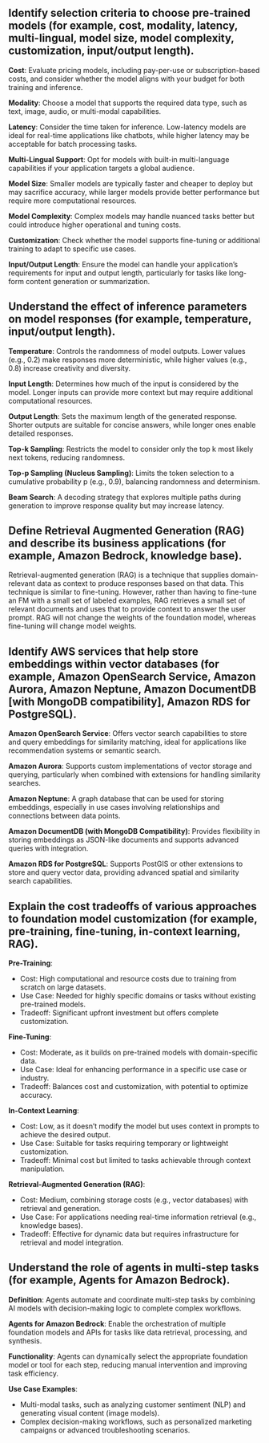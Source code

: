 ## Identify selection criteria to choose pre-trained models (for example, cost, modality, latency, multi-lingual, model size, model complexity, customization, input/output length).
**Cost**: Evaluate pricing models, including pay-per-use or subscription-based costs, and consider whether the model aligns with your budget for both training and inference.

**Modality**: Choose a model that supports the required data type, such as text, image, audio, or multi-modal capabilities.

**Latency**: Consider the time taken for inference. Low-latency models are ideal for real-time applications like chatbots, while higher latency may be acceptable for batch processing tasks.

**Multi-Lingual Support**: Opt for models with built-in multi-language capabilities if your application targets a global audience.

**Model Size**: Smaller models are typically faster and cheaper to deploy but may sacrifice accuracy, while larger models provide better performance but require more computational resources.

**Model Complexity**: Complex models may handle nuanced tasks better but could introduce higher operational and tuning costs.

**Customization**: Check whether the model supports fine-tuning or additional training to adapt to specific use cases.

**Input/Output Length**: Ensure the model can handle your application’s requirements for input and output length, particularly for tasks like long-form content generation or summarization.

## Understand the effect of inference parameters on model responses (for example, temperature, input/output length).
**Temperature**: Controls the randomness of model outputs. Lower values (e.g., 0.2) make responses more deterministic, while higher values (e.g., 0.8) increase creativity and diversity.

**Input Length**: Determines how much of the input is considered by the model. Longer inputs can provide more context but may require additional computational resources.

**Output Length**: Sets the maximum length of the generated response. Shorter outputs are suitable for concise answers, while longer ones enable detailed responses.

**Top-k Sampling**: Restricts the model to consider only the top k most likely next tokens, reducing randomness.

**Top-p Sampling (Nucleus Sampling)**: Limits the token selection to a cumulative probability p (e.g., 0.9), balancing randomness and determinism.

**Beam Search**: A decoding strategy that explores multiple paths during generation to improve response quality but may increase latency.

## Define Retrieval Augmented Generation (RAG) and describe its business applications (for example, Amazon Bedrock, knowledge base).
Retrieval-augmented generation (RAG) is a technique that supplies domain-relevant data as context to produce responses based on that data. This technique is similar to fine-tuning. However, rather than having to fine-tune an FM with a small set of labeled examples, RAG retrieves a small set of relevant documents and uses that to provide context to answer the user prompt. RAG will not change the weights of the foundation model, whereas fine-tuning will change model weights.

## Identify AWS services that help store embeddings within vector databases (for example, Amazon OpenSearch Service, Amazon Aurora, Amazon Neptune, Amazon DocumentDB [with MongoDB compatibility], Amazon RDS for PostgreSQL).
**Amazon OpenSearch Service**: Offers vector search capabilities to store and query embeddings for similarity matching, ideal for applications like recommendation systems or semantic search.

**Amazon Aurora**: Supports custom implementations of vector storage and querying, particularly when combined with extensions for handling similarity searches.

**Amazon Neptune**: A graph database that can be used for storing embeddings, especially in use cases involving relationships and connections between data points.

**Amazon DocumentDB (with MongoDB Compatibility)**: Provides flexibility in storing embeddings as JSON-like documents and supports advanced queries with integration.

**Amazon RDS for PostgreSQL**: Supports PostGIS or other extensions to store and query vector data, providing advanced spatial and similarity search capabilities.

## Explain the cost tradeoffs of various approaches to foundation model customization (for example, pre-training, fine-tuning, in-context learning, RAG).
**Pre-Training**:
- Cost: High computational and resource costs due to training from scratch on large datasets.
- Use Case: Needed for highly specific domains or tasks without existing pre-trained models.
- Tradeoff: Significant upfront investment but offers complete customization.

**Fine-Tuning**:
- Cost: Moderate, as it builds on pre-trained models with domain-specific data.
- Use Case: Ideal for enhancing performance in a specific use case or industry.
- Tradeoff: Balances cost and customization, with potential to optimize accuracy.

**In-Context Learning**:
- Cost: Low, as it doesn’t modify the model but uses context in prompts to achieve the desired output.
- Use Case: Suitable for tasks requiring temporary or lightweight customization.
- Tradeoff: Minimal cost but limited to tasks achievable through context manipulation.

**Retrieval-Augmented Generation (RAG)**:
- Cost: Medium, combining storage costs (e.g., vector databases) with retrieval and generation.
- Use Case: For applications needing real-time information retrieval (e.g., knowledge bases).
- Tradeoff: Effective for dynamic data but requires infrastructure for retrieval and model integration.

## Understand the role of agents in multi-step tasks (for example, Agents for Amazon Bedrock).
**Definition**: Agents automate and coordinate multi-step tasks by combining AI models with decision-making logic to complete complex workflows.

**Agents for Amazon Bedrock**: Enable the orchestration of multiple foundation models and APIs for tasks like data retrieval, processing, and synthesis.

**Functionality**: Agents can dynamically select the appropriate foundation model or tool for each step, reducing manual intervention and improving task efficiency.

**Use Case Examples**:
- Multi-modal tasks, such as analyzing customer sentiment (NLP) and generating visual content (image models).
- Complex decision-making workflows, such as personalized marketing campaigns or advanced troubleshooting scenarios.